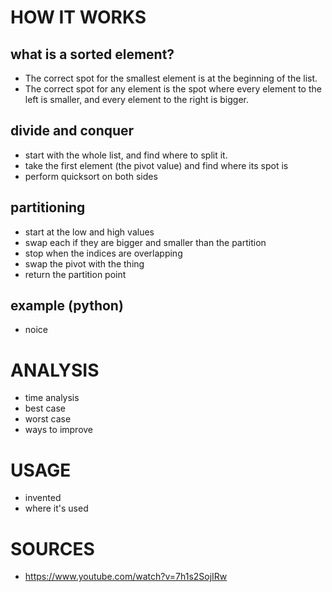 # HOW IT WORKS

## what is a sorted element?
 - The correct spot for the smallest element is at the beginning of the list.
 - The correct spot for any element is the spot where every element to the left is smaller, and every element to the right is bigger.

## divide and conquer
 - start with the whole list, and find where to split it.
 - take the first element (the pivot value) and find where its spot is
 - perform quicksort on both sides

## partitioning
 - start at the low and high values
 - swap each if they are bigger and smaller than the partition
 - stop when the indices are overlapping
 - swap the pivot with the thing
 - return the partition point

## example (python)
 - noice

# ANALYSIS
 - time analysis
 - best case
 - worst case
 - ways to improve

# USAGE
 - invented
 - where it's used

# SOURCES
 - https://www.youtube.com/watch?v=7h1s2SojIRw
